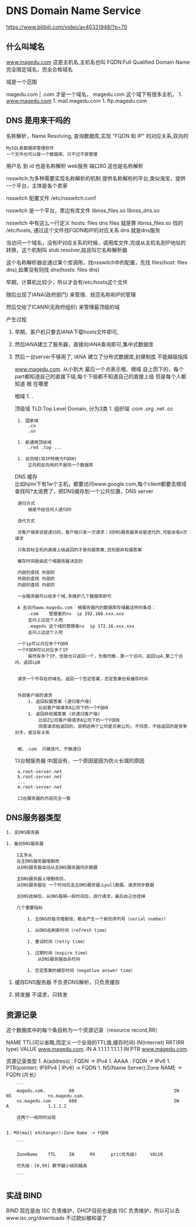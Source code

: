 # DNS Domain Name Service

https://www.bilibili.com/video/av40331948/?p=70

## 什么叫域名

www.magedu.com 这是主机名,主机名也叫 FQDN:Full Qualified Domain Name 完全限定域名，完全合格域名

域是一个范围


magedu.com | .com  才是一个域名，
magedu.com 这个域下有很多主机，
    1. www.magedu.com
    1. mail.magedu.com
    1. ftp.magedu.com

## DNS 是用来干吗的

名称解析，Name Resolving, 查询数据库,实现 "FQDN 和 IP" 的对应关系,双向的

    MySQL是数据库管理软件
    一个文件也可以是一个数据库，只不过不易管理

用户名 到 id 也是名称解析
web服务 端口80 这也是名称解析

nsswitch:为多种需要实现名称解析的机制 提供名称解析的平台,类似淘宝，提供一个平台，主体是各个卖家

nsswitch 配置文件 /etc/nsswitch.conf

nsswitch 是一个平台，里边有库文件  libnss_files.so   libnss_dns.so

nsswitch 中有这么一行定义
    hosts:  files   dns
        files 就是靠 libnss_files.so 找的 /etc/hosts, 通过这个文件找FQDN和IP的对应关系
        dns 就是dns服务

当访问一个域名，没有IP对应关系的时候，调用库文件,完成从主机名到IP地址的转换，这个机制叫 stub resolver,姑且叫它名称解析器

这个名称解析器会通过某个库调用，找nsswitch中的配置，先找 files(host: files dns),如果没有则找 dns(hosts: files dns)

早期，计算机比较少，所以才会有/etc/hosts这个文件
    
随后出现了IANA(政府部门) 来管理、规范名称和IP的管理

然后交给了ICANN(无政府组织) 来管理最顶级的域

产生过程

1. 早期，客户机只要去IANA下载hosts文件即可,
1. 然后IANA建立了服务器，直接向IANA查询即可,集中式数据库
1. 然后一台server不够用了, IANA 建立了分布式数据库,封建制度
    不能越级指挥

    www.magedu.com.
    从小到大
    最后一个点表示根、根域
    自上而下的，每个part都知道自己的直接下级,每个下级都不知道自己的直接上级
    但是每个人都知道 根 在哪里




    根域
        1. .

    顶级域 TLD:Top Level Domain, 分为3类
        1. 组织域
            .com
            .org
            .net
            .cc

        1. 国家域
            .cn
            .us

        1. 新通用顶级域
            .red .top ...

        1. 反向域(将IP转换为FQDN)
            正向和反向用的不是同一个数据库


    DNS 缓存            
        比如hjimi下有1w个主机，都要访问www.google.com,每个client都要去根域查找吗?太浪费了，把DNS缓存到一个公共位置，DNS server

        递归方式
            根是不给任何人递归的
    
        迭代方式

        对客户端来说是递归的，客户端只发一次请求；对DNS服务器来说是迭代的,可能会有n次请求

        只有目标主机的直接上级返回的才是权威答案,否则是非权威答案

        缓存时间是由这个域服务器决定的

        内部的查找 外部的
        外部的查找 内部的
        内部的查找 内部的

        一台服务器可以给多个域,多维护几个数据库即可

        A 去访问www.magedu.com  根服务器内的数据库存储着这样的条目：
            .com    管理者的ns  ip 192.168.xxx.xxx
            去问上边这个人吧
            .magedu 这个域的管理者ns  ip 172.16.xxx.xxx
            去问上边这个人吧
        
        一个ip可以对应多个FQDN
        一个FQDN可以对应多个IP
            虽然有多个IP，但是也只返回一个，负载均衡，第一个访问，返回ipA,第二个访问，返回ipB
        

        请求一个不存在的域名，返回一个否定答案，否定答案也有缓存时间


        外部客户端的请求
            1. 返回权威答案 (递归客户端)
                比如客户端请求A公司下的一个FQDN
            1. 返回非权威答案 (非递归客户端) 
                比如Z公司客户端请求A公司下的一个FQDN
                同意请求给返回的，说明这两个公司是兄弟公司; 不同意，不给返回的是竞争对手，或没有关系
         
        
        根、.com  只做迭代，不做递归



    13台根服务器
        中国没有，一个原因是因为防火长城的原因

        a.root-server.net
        b.root-server.net
        ...
        m.root-server.net

        13台服务器的内容完全一致


## DNS服务器类型
    1. 主DNS服务器

    1. 备份DNS服务器

        1主多从
        在主DNS服务器增删改
        从DNS服务器自动从主DNS服务器同步数据
        
        主DNS服务器上增删改后，
        从DNS服务器在 一个时间后去主DNS服务器上pull数据，请求同步数据

        主DNS挂掉后，从DNS每隔一段时间后，进行请求，最后自己也挂掉

        几个重要指标

            1. 主DNS的每次增删改，都会产生一个新的序列号（serial number）

            1. 从DNS在刷新时间（refresh time）

            1. 重试时间（retry time）

            1. 过期时间（expire time）
                从DNS服务器自杀时间

            1. 否定答案的缓存时间（negative answer time）
        

1. 缓存DNS服务器
    不负责DNS解析，只负责缓存

1. 转发器
    不请求，只转发


## 资源记录

这个数据库中的每个条目称为一个资源记录（resource record,RR）

NAME                TTL(可以省略,而定义一个全局的TTL值,缓存时间)     IN(internet)    RRT(RR type)    VALUE
www.magedu.com.                                                      IN              A               1.1.1.1
1.1.1.1                                                              IN              PTR             www.magedu.com.

资源记录类型
    1. A(address)  : FQDN -> IPv4
    1. AAAA        : FQDN -> IPv6
    1. PTR(pointer): IP(IPv4 | IPv6) -> FQDN
    1. NS(Name Server):Zone NAME -> FQDN  (片长)    

        ```
        magedu.com.         60                                      IN              NS              ns.magedu.com.
        ns.magedu.com       600                                     IN              A               1.1.1.2

        这两个一般同时出现
        ```

    1. MX(mail eXchanger):Zone Name -> FQDN
        
        ```
        
        ZoneName    TTL     IN      MX      pri(优先级)     VALUE

        优先级：[0,99] 数字越小级别越高

        ```


## 实战 BIND
BIND 现在是由 ISC 负责维护，DHCP目前也是由 ISC 负责维护，所以可以去www.isc.org/downloads 不过貌似被和谐了











